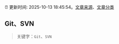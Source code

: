 :alarm_clock: 更新时间: 2025-10-13 18:45:54。[文章来源](/README.md)、[文章分类](/TAGS.md)

## Git、SVN


> 关键字：`Git`、`SVN`



